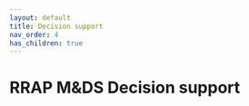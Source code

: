 ```yaml
---
layout: default
title: Decision support
nav_order: 4
has_children: true
---
```


# RRAP M&DS Decision support 

